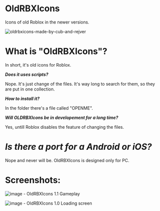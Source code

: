 # OldRBXIcons
Icons of old Roblox in the newer versions.

![oldrbxicons-made-by-cub-and-rejver](https://user-images.githubusercontent.com/83903792/154422801-adfa5a8a-312c-4c34-b36f-4fb65ac7ed2c.svg)

# **What is "OldRBXIcons"?**

In short, it's old icons for Roblox.

***Does it uses scripts?***

Nope. It's just change of the files. It's way long to search for them, so they are put in one collection.

***How to install it?***

In the folder there's a file called "OPENME".

***Will OLDRBXIcons be in developement for a long time?***

Yes, untill Roblox disables the feature of changing the files.

# ***Is there a port for a Android or iOS?***

Nope and never will be. OldRBXIcons is designed only for PC.


# **Screenshots:**
![image](https://user-images.githubusercontent.com/83903792/154313859-a860f0a7-4bf5-4cdf-853c-499a7ae8bc37.png) - OldRBXIcons 1.1 Gameplay

![image](https://user-images.githubusercontent.com/83903792/154313996-597bd834-d882-4e0d-83ff-6341c9bff697.png) - OldRBXIcons 1.0 Loading screen
